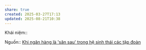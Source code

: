 ```yaml
---
share: true
created: 2025-03-27T17:13
updated: 2025-08-21T10:38
---
```

Khái niệm:: 

Nguồn:: [Khi ngân hàng là 'sân sau' trong hệ sinh thái các tập đoàn](https://vietnamfinance.vn/khi-ngan-hang-la-san-sau-trong-he-sinh-thai-cac-tap-doan-d107595.html)
